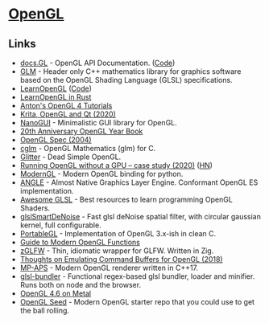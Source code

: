 # [OpenGL](https://www.opengl.org/)

## Links

- [docs.GL](http://docs.gl/) - OpenGL API Documentation. ([Code](https://github.com/BSVino/docs.gl))
- [GLM](https://github.com/g-truc/glm) - Header only C++ mathematics library for graphics software based on the OpenGL Shading Language (GLSL) specifications.
- [LearnOpenGL](https://learnopengl.com/) ([Code](https://github.com/JoeyDeVries/LearnOpenGL))
- [LearnOpenGL in Rust](https://github.com/bwasty/learn-opengl-rs)
- [Anton's OpenGL 4 Tutorials](https://antongerdelan.net/opengl/)
- [Krita, OpenGL and Qt (2020)](https://valdyas.org/fading/hacking/krita-hacking/krita-opengl-and-qt/)
- [NanoGUI](https://github.com/wjakob/nanogui) - Minimalistic GUI library for OpenGL.
- [20th Anniversary OpenGL Year Book](https://www.khronos.org/files/opengl/OpenGL-20th-Booklet.pdf)
- [OpenGL Spec (2004)](https://www.khronos.org/registry/OpenGL/specs/gl/glspec20.pdf)
- [cglm](https://github.com/recp/cglm) - OpenGL Mathematics (glm) for C.
- [Glitter](https://github.com/Polytonic/Glitter) - Dead Simple OpenGL.
- [Running OpenGL without a GPU – case study (2020)](https://www.youtube.com/watch?v=NbYRNmjxoR8) ([HN](https://news.ycombinator.com/item?id=25684065))
- [ModernGL](https://github.com/moderngl/moderngl) - Modern OpenGL binding for python.
- [ANGLE](https://github.com/google/angle) - Almost Native Graphics Layer Engine. Conformant OpenGL ES implementation.
- [Awesome GLSL](https://github.com/vanrez-nez/awesome-glsl) - Best resources to learn programming OpenGL Shaders.
- [glslSmartDeNoise](https://github.com/BrutPitt/glslSmartDeNoise) - Fast glsl deNoise spatial filter, with circular gaussian kernel, full configurable.
- [PortableGL](https://github.com/rswinkle/PortableGL) - Implementation of OpenGL 3.x-ish in clean C.
- [Guide to Modern OpenGL Functions](https://github.com/fendevel/Guide-to-Modern-OpenGL-Functions)
- [zGLFW](https://github.com/Iridescence-Technologies/zglfw) - Thin, idiomatic wrapper for GLFW. Written in Zig.
- [Thoughts on Emulating Command Buffers for OpenGL (2018)](https://gpfault.net/posts/opengl-command-buffers.txt.html)
- [MP-APS](https://github.com/htmlboss/OpenGL-Renderer) - Modern OpenGL renderer written in C++17.
- [glsl-bundler](https://github.com/plutotcool/glsl-bundler) - Functional regex-based glsl bundler, loader and minifier. Runs both on node and the browser.
- [OpenGL 4.6 on Metal](https://github.com/openglonmetal/MGL)
- [OpenGL Seed](https://github.com/alaingalvan/opengl-seed) - Modern OpenGL starter repo that you could use to get the ball rolling.
